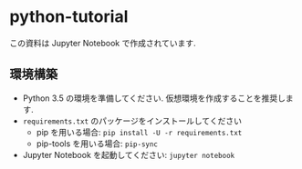 # python-tutorial
この資料は Jupyter Notebook で作成されています.

## 環境構築
- Python 3.5 の環境を準備してください. 仮想環境を作成することを推奨します.
- `requirements.txt` のパッケージをインストールしてください
  - pip を用いる場合: `pip install -U -r requirements.txt`
  - pip-tools を用いる場合: `pip-sync`
- Jupyter Notebook を起動してください: `jupyter notebook`

